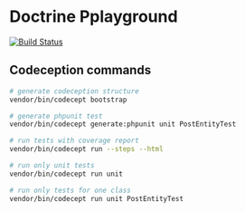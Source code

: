 # Doctrine Pplayground

[![Build Status](https://travis-ci.org/marius-rizac/doctrine-play.svg?branch=master)](https://travis-ci.org/marius-rizac/doctrine-play)


## Codeception commands

```bash
# generate codeception structure
vendor/bin/codecept bootstrap

# generate phpunit test
vendor/bin/codecept generate:phpunit unit PostEntityTest

# run tests with coverage report
vendor/bin/codecept run --steps --html

# run only unit tests
vendor/bin/codecept run unit

# run only tests for one class
vendor/bin/codecept run unit PostEntityTest
```
